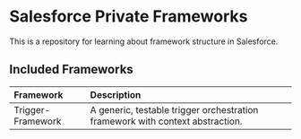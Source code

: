 # Salesforce Private Frameworks

This is a repository for learning about framework structure in Salesforce.

## Included Frameworks

| Framework         | Description                                                                   |
| :---------------- | :---------------------------------------------------------------------------- |
| Trigger-Framework | A generic, testable trigger orchestration framework with context abstraction. |
